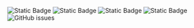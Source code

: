![Static Badge](https://img.shields.io/badge/blacklists-60-000000) ![Static Badge](https://img.shields.io/badge/blacklisted-2931396-cc0000) ![Static Badge](https://img.shields.io/badge/whitelisted-2243-00CC00) ![Static Badge](https://img.shields.io/badge/streaming_blacklist-28107-000000) ![GitHub issues](https://img.shields.io/github/issues/fabriziosalmi/blacklists)
